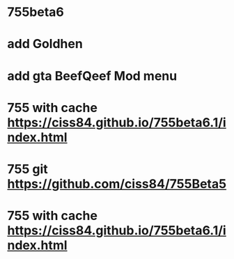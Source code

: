 # 755beta6
# add Goldhen 
# add gta BeefQeef Mod menu
# 755 with cache https://ciss84.github.io/755beta6.1/index.html
# 755 git https://github.com/ciss84/755Beta5
# 755 with cache https://ciss84.github.io/755beta6.1/index.html
